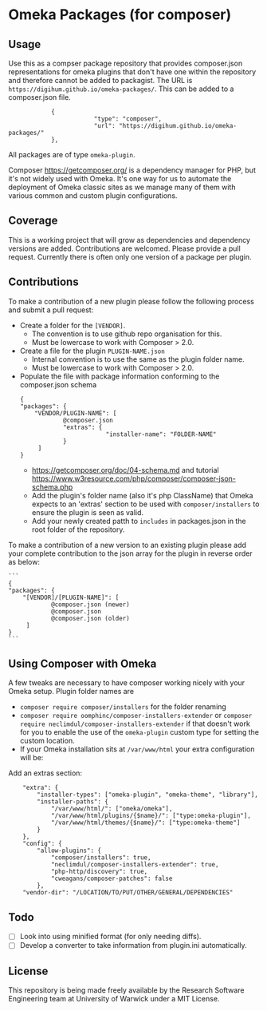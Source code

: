 # Omeka Packages (for composer)

## Usage

Use this as a compser package repository that provides composer.json representations for omeka plugins that don't have one within the repository and therefore cannot be added to packagist. The URL is `https://digihum.github.io/omeka-packages/`. This can be added to a composer.json file.

```
            {
                        "type": "composer",
                        "url": "https://digihum.github.io/omeka-packages/"
            },
```

All packages are of type `omeka-plugin`.

Composer https://getcomposer.org/ is a dependency manager for PHP, but it's not widely used with Omeka. It's one way for us to automate the deployment of Omeka classic sites as we manage many of them with various common and custom plugin configurations.

## Coverage

This is a working project that will grow as dependencies and dependency versions are added. Contributions are welcomed. Please provide a pull request. Currently there is often only one version of a package per plugin. 

## Contributions

To make a contribution of a new plugin please follow the following process and submit a pull request:
  - Create a folder for the `[VENDOR]`.
    - The convention is to use github repo organisation for this.
    - Must be lowercase to work with Composer > 2.0.
  - Create a file for the plugin `PLUGIN-NAME.json`
    - Internal convention is to use the same as the plugin folder name.
    - Must be lowercase to work with Composer > 2.0.
  - Populate the file with package information conforming to the composer.json schema
    ```
    {
    "packages": {
        "VENDOR/PLUGIN-NAME": [
                @composer.json
                "extras": {
                            "installer-name": "FOLDER-NAME"
                }
         ]
    }
    ```
    - https://getcomposer.org/doc/04-schema.md and tutorial https://www.w3resource.com/php/composer/composer-json-schema.php
    - Add the plugin's folder name (also it's php ClassName) that Omeka expects to an 'extras' section to be used with `composer/installers` to ensure the plugin is seen as valid.
    - Add your newly created patth to `includes` in packages.json in the root folder of the repository.

To make a contribution of a new version to an existing plugin please add your complete contribution to the json array for the plugin in reverse order as below:

    ```
    {
    "packages": {
        "[VENDOR]/[PLUGIN-NAME]": [
                @composer.json (newer)
                @composer.json 
                @composer.json (older)
         ]
    }
    ```

## Using Composer with Omeka

A few tweaks are necessary to have composer working nicely with your Omeka setup. Plugin folder names are 
  - `composer require composer/installers` for the folder renaming
  - `composer require oomphinc/composer-installers-extender` or `composer require neclimdul/composer-installers-extender` if that doesn't work for you to enable the use of the `omeka-plugin` custom type for setting the custom location.
  - If your Omeka installation sits at `/var/www/html` your extra configuration will be:

Add an extras section:
```
    "extra": {
        "installer-types": ["omeka-plugin", "omeka-theme", "library"],
        "installer-paths": {
            "/var/www/html/": ["omeka/omeka"],
            "/var/www/html/plugins/{$name}/": ["type:omeka-plugin"],
            "/var/www/html/themes/{$name}/": ["type:omeka-theme"]
        }
    },
    "config": {
        "allow-plugins": {
            "composer/installers": true,
            "neclimdul/composer-installers-extender": true,
            "php-http/discovery": true,
            "cweagans/composer-patches": false
        },
    "vendor-dir": "/LOCATION/TO/PUT/OTHER/GENERAL/DEPENDENCIES"
````

## Todo
  - [ ] Look into using minified format (for only needing diffs).
  - [ ] Develop a converter to take information from plugin.ini automatically.

## License

This repository is being made freely available by the Research Software Engineering team at University of Warwick under a MIT License.
